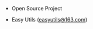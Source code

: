 

- Open Source Project
+  Easy Utils (easyutils@163.com)

<!---
RainyBlossom/RainyBlossom is a ✨ special ✨ repository because its `README.md` (this file) appears on your GitHub profile.
You can click the Preview link to take a look at your changes.
--->
